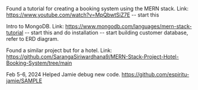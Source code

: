 Found a tutorial for creating a booking system using the MERN stack. Link: https://www.youtube.com/watch?v=MpQbwtSiZ7E
  -- start this

Intro to MongoDB. Link: https://www.mongodb.com/languages/mern-stack-tutorial
  -- start this and do installation
  -- start building customer database, refer to ERD diagram.

Found a similar project but for a hotel. Link: https://github.com/SarangaSiriwardhana9/MERN-Stack-Project-Hotel-Booking-System/tree/main

Feb 5-6, 2024
Helped Jamie debug new code. https://github.com/espiritu-jamie/SAMPLE
